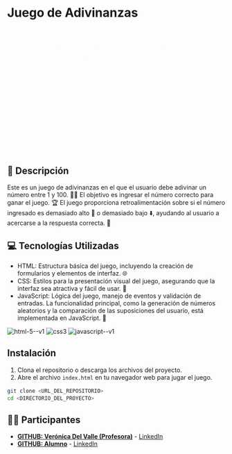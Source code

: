 # Juego de Adivinanzas
![Muestra de slider](./assets/image/video-winner.gif)

## 📝 Descripción

Este es un juego de adivinanzas en el que el usuario debe adivinar un número entre 1 y 100. 🕵️‍♂️ El objetivo es ingresar el número correcto para ganar el juego. 🏆 El juego proporciona retroalimentación sobre si el número ingresado es demasiado alto 🚀 o demasiado bajo ⬇️, ayudando al usuario a acercarse a la respuesta correcta. 🎯

## 💻 Tecnologías Utilizadas
- HTML: Estructura básica del juego, incluyendo la creación de formularios y elementos de interfaz. 🌐
- CSS: Estilos para la presentación visual del juego, asegurando que la interfaz sea atractiva y fácil de usar. 🎨
- JavaScript: Lógica del juego, manejo de eventos y validación de entradas. La funcionalidad principal, como la generación de números aleatorios y la comparación de las suposiciones del usuario, está implementada en JavaScript. 🧩

![html-5--v1](https://github.com/veronicadelvalle/carrusel-slider/assets/139937653/4d1c653a-1d4b-4f07-9479-d4e03fbffd86) ![css3](https://github.com/veronicadelvalle/carrusel-slider/assets/139937653/687eab3e-adf9-4916-a6e3-916a73059d9b) ![javascript--v1](https://github.com/veronicadelvalle/carrusel-slider/assets/139937653/b64e9b85-0c13-4383-ac7e-ad89c0acd799)

## Instalación

1. Clona el repositorio o descarga los archivos del proyecto.
2. Abre el archivo `index.html` en tu navegador web para jugar el juego.

```bash
git clone <URL_DEL_REPOSITORIO>
cd <DIRECTORIO_DEL_PROYECTO>
```

## 👩‍💻 Participantes

- **[GITHUB: Verónica Del Valle (Profesora)](https://github.com/veronicadelvalle)** - [LinkedIn](https://www.linkedin.com/in/usuario1/)
- **[GITHUB: Alumno]()** - [LinkedIn]()
